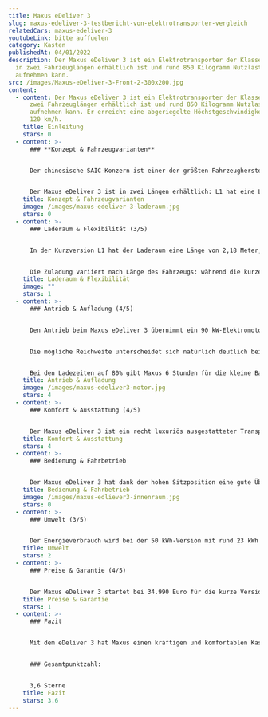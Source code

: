 ```yaml
---
title: Maxus eDeliver 3
slug: maxus-edeliver-3-testbericht-von-elektrotransporter-vergleich
relatedCars: maxus-edeliver-3
youtubeLink: bitte auffuelen
category: Kasten
publishedAt: 04/01/2022
description: Der Maxus eDeliver 3 ist ein Elektrotransporter der Klasse N1, der
  in zwei Fahrzeuglängen erhältlich ist und rund 850 Kilogramm Nutzlast
  aufnehmen kann.
src: /images/Maxus-eDeliver-3-Front-2-300x200.jpg
content:
  - content: Der Maxus eDeliver 3 ist ein Elektrotransporter der Klasse N1, der in
      zwei Fahrzeuglängen erhältlich ist und rund 850 Kilogramm Nutzlast
      aufnehmen kann. Er erreicht eine abgeriegelte Höchstgeschwindigkeit von
      120 km/h.
    title: Einleitung
    stars: 0
  - content: >-
      ### **Konzept & Fahrzeugvarianten**


      Der chinesische SAIC-Konzern ist einer der größten Fahrzeughersteller der Welt mit verschiedenen Marken, unter anderem MG Rover. Eine weitere Marke ist Maxus, die besonders für SUVs und Nutzfahrzeuge bekannt ist. Im Bereich der Elektrotransporter hat Maxus neben dem großen EV 80 auch den eDeliver 3 im Angebot, einen Kastenwagen in zwei Längen, der speziell auf Lieferfirmen abzielt.


      Der Maxus eDeliver 3 ist in zwei Längen erhältlich: L1 hat eine Länge von 4,55 Meter, während die Version L2 stolze 60 Zentimeter länger ist. Der Kunde hat zudem die Wahl zwischen zwei Akku-Versionen mit Kapazitäten von 35 bzw. 50 kWh. Beides sind Lithium-Ionen-Batterien.
    title: Konzept & Fahrzeugvarianten
    image: /images/maxus-edeliver-3-laderaum.jpg
    stars: 0
  - content: >-
      ### Laderaum & Flexibilität (3/5)


      In der Kurzversion L1 hat der Laderaum eine Länge von 2,18 Meter, wodurch eine Ladevolumen von 4.800 Liter zur Verfügung steht. Als L2 können Waren und Güter bis zu einer Länge von 2,77 Meter verstaut werden. Insgesamt besitzt der lange Elektrotransporter ein Ladevolumen von 6.300 Liter. Die Beladung wird über zwei Flügeltüren im Heck sowie eine seitliche Schiebetür vollzogen, die Ladekante ist mit 54 Zentimeter angenehm niedrig.


      Die Zuladung variiert nach Länge des Fahrzeugs: während die kurze Version mit 50 kWh-Akku 830 Kilogramm aufnehmen kann, sind es in der Langversion 865 Kilogramm. Die Anhängelast beträgt 750 Kilogramm gebremst und zwischen 945 und 1015 Kilogramm mit einem ungebremsten Hänger.
    title: Laderaum & Flexibilität
    image: ""
    stars: 1
  - content: >-
      ### Antrieb & Aufladung (4/5)


      Den Antrieb beim Maxus eDeliver 3 übernimmt ein 90 kW-Elektromotor, der ein Drehmoment von 250 Nm bereitstellen kann. Damit erreicht der E-Transporter eine Höchstgeschwindigkeit von 120 km/h, die elektronisch abgeregelt ist, um die Reichweite nicht zu sehr einzuschränken.


      Die mögliche Reichweite unterscheidet sich natürlich deutlich bei den beiden Akku-Varianten. Die kombinierte WLTP-Reichweite liegt bei der 35 kWh-Version zwischen 150 und 158 Kilometer, mit großem Akku sind 230 bis 240 Kilometer möglich. Die Verbrauchsangaben liegen zwischen 23,6 und 25,3 kWh auf 100 Kilometer.


      Bei den Ladezeiten auf 80% gibt Maxus 6 Stunden für die kleine Batterie und 8 Stunden für die 53 kWh-Variante an. Mit einem Gleichstrom-Schnellladeanschluss soll diese Aufladung in nur 45 Minuten möglich sein.
    title: Antrieb & Aufladung
    image: /images/maxus-edeliver3-motor.jpg
    stars: 4
  - content: >-
      ### Komfort & Ausstattung (4/5)


      Der Maxus eDeliver 3 ist ein recht luxuriös ausgestatteter Transporter, der bereits serienmäßig mit einer manuellen Klimaanlage, einem Bordcomputer, einem Radio mit Bluetooth-Funktion und einer Sitzheizung zum Kunden kommt und somit für Lieferfahrer viel Komfort bietet. Die Rückfahrkamera und die Berganfahrhilfe sind weitere kostenlose Details, die den Alltag im eDeliver 3 für Gewerbetreibende deutlich erleichtern sollten. Zusätzliche Optionen sind hingegen rar, so ist nur eine Metallic-Lackierung gegen Aufpreis zu bekommen.
    title: Komfort & Ausstattung
    stars: 4
  - content: >-
      ### Bedienung & Fahrbetrieb


      Der Maxus eDeliver 3 hat dank der hohen Sitzposition eine gute Übersicht, allerdings ist wie bei den meisten geschlossenen Kastenwagen die Übersicht eingeschränkt. Die Ladekante ist mit 54 Zentimeter angenehm niedrig, wodurch sich der Elektrotransporter einfach per Heck- oder Seitentür beladen lässt. Ein Flottenmanagement-System wird derzeit nicht angeboten.
    title: Bedienung & Fahrbetrieb
    image: /images/maxus-edliever3-innenraum.jpg
    stars: 0
  - content: >-
      ### Umwelt (3/5)


      Der Energieverbrauch wird bei der 50 kWh-Version mit rund 23 kWh auf 100 Kilometer angegeben. Dies entspricht bei 30 Cent pro kWh ungefähr 6,90 Euro Energiekosten. Ein Solarmodul für eine erweiterte Reichweite wird derzeit leider nicht angeboten.
    title: Umwelt
    stars: 2
  - content: >-
      ### Preise & Garantie (4/5)


      Der Maxus eDeliver 3 startet bei 34.990 Euro für die kurze Version mit kleinem Akku, das Topmodell (L2 mit 53 kWh-Akku) kostet exakt 5.000 Euro mehr. Das ist sicher nicht billig, allerdings bekommt man dafür einen leistungsstarken Elektrotransporter mit umfangreicher Ausstattung. Außerdem ist die Herstellergarantie auf das Fahrzeug mit 5 Jahren bzw. 100.000 Kilometer sehr großzügig. Auf den Lithium-Ionen-Akku gibt es sogar 8 Jahre bzw. 160.000 Kilometer Garantie.
    title: Preise & Garantie
    stars: 1
  - content: >-
      ### Fazit


      Mit dem eDeliver 3 hat Maxus einen kräftigen und komfortablen Kastenwagen im Angebot, der außerdem mit ordentlicher Reichweite und viel Stauraum aufwartet. Wirklich günstig ist er dadurch zwar nicht, allerdings immer noch rund 10.000 Euro preiswerter als ein Mercedes-Benz eVito. Allein das dürfte schon genug Anreiz für einige Käufer sein.


      ### Gesamtpunktzahl:


      3,6 Sterne
    title: Fazit
    stars: 3.6
---
```

